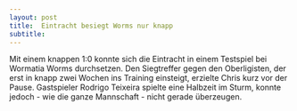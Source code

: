 ```yaml
---
layout: post
title:  Eintracht besiegt Worms nur knapp
subtitle:  
---
```


Mit einem knappen 1:0 konnte sich die Eintracht in einem Testspiel bei Wormatia Worms durchsetzen. Den Siegtreffer gegen den Oberligisten, der erst in knapp zwei Wochen ins Training einsteigt, erzielte Chris kurz vor der Pause. Gastspieler Rodrigo Teixeira spielte eine Halbzeit im Sturm, konnte jedoch - wie die ganze Mannschaft - nicht gerade überzeugen.


